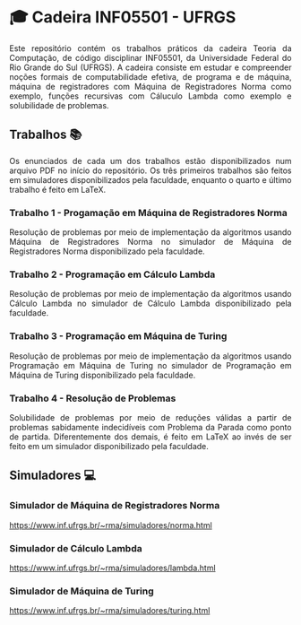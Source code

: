 # :mortar_board: Cadeira INF05501 - UFRGS

<p align="justify">
Este repositório contém os trabalhos práticos da cadeira Teoria da Computação, de código disciplinar INF05501, da Universidade Federal do Rio Grande do Sul (UFRGS). A cadeira consiste em estudar e compreender noções formais de computabilidade efetiva, de programa e de máquina, máquina de registradores com Máquina de Registradores Norma como exemplo, funções recursivas com Cáluculo Lambda como exemplo e solubilidade de problemas.
</p>

## Trabalhos :books:

<p align="justify">
Os enunciados de cada um dos trabalhos estão disponibilizados num arquivo PDF no início do repositório. Os três primeiros trabalhos são feitos em simuladores disponibilizados pela faculdade, enquanto o quarto e último trabalho é feito em LaTeX.
</p>

### Trabalho 1 - Progamação em Máquina de Registradores Norma

<p align="justify">
Resolução de problemas por meio de implementação da algoritmos usando Máquina de Registradores Norma no simulador de Máquina de Registradores Norma disponibilizado pela faculdade.
</p>

### Trabalho 2 - Programação em Cálculo Lambda

<p align="justify">
Resolução de problemas por meio de implementação da algoritmos usando Cálculo Lambda no simulador de Cálculo Lambda disponibilizado pela faculdade.
</p>

### Trabalho 3 - Programação em Máquina de Turing

<p align="justify">
Resolução de problemas por meio de implementação da algoritmos usando Programação em Máquina de Turing no simulador de Programação em Máquina de Turing disponibilizado pela faculdade.
</p>

### Trabalho 4 - Resolução de Problemas

<p align="justify">
Solubilidade de problemas por meio de reduções válidas a partir de problemas sabidamente indecidíveis com Problema da Parada como ponto de partida. Diferentemente dos demais, é feito em LaTeX ao invés de ser feito em um simulador disponibilizado pela faculdade.
</p>

## Simuladores :computer:

### Simulador de Máquina de Registradores Norma

https://www.inf.ufrgs.br/~rma/simuladores/norma.html

### Simulador de Cálculo Lambda

https://www.inf.ufrgs.br/~rma/simuladores/lambda.html

### Simulador de Máquina de Turing

https://www.inf.ufrgs.br/~rma/simuladores/turing.html
